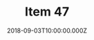 ---
title: "Item 47"
year: 2012
date: 2018-09-03T10:00:00.000Z
permalink: /almanac/movies/2018-09-03-item-47/index.html
tmdbid: 119569
---